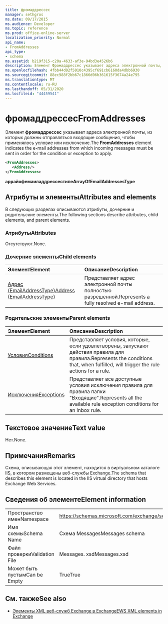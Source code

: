 ```yaml
---
title: фромаддрессес
manager: sethgros
ms.date: 09/17/2015
ms.audience: Developer
ms.topic: reference
ms.prod: office-online-server
localization_priority: Normal
api_name:
- FromAddresses
api_type:
- schema
ms.assetid: b219f315-c20a-4633-af3e-94bd3e4526b6
description: Элемент Фромаддрессес указывает адреса электронной почты, из которых должны отправляться входящие сообщения, чтобы применялось условие или исключение.
ms.openlocfilehash: 4fbb44d02f5010c4395cf691cb6160da4dbb6930
ms.sourcegitcommit: 88ec988f2bb67c1866d06b361615f3674a24e795
ms.translationtype: MT
ms.contentlocale: ru-RU
ms.lasthandoff: 05/31/2020
ms.locfileid: "44459541"
---
```

# <a name="fromaddresses"></a><span data-ttu-id="03ed5-103">фромаддрессес</span><span class="sxs-lookup"><span data-stu-id="03ed5-103">FromAddresses</span></span>

<span data-ttu-id="03ed5-104">Элемент **фромаддрессес** указывает адреса электронной почты, из которых должны отправляться входящие сообщения, чтобы применялось условие или исключение.</span><span class="sxs-lookup"><span data-stu-id="03ed5-104">The **FromAddresses** element indicates the e-mail addresses from which incoming messages must be sent in order for the condition or exception to apply.</span></span> 
  
```XML
<FromAddresses>
   <Address/>
</FromAddresses>
```

 <span data-ttu-id="03ed5-105">**аррайофемаиладдрессестипе**</span><span class="sxs-lookup"><span data-stu-id="03ed5-105">**ArrayOfEmailAddressesType**</span></span>
## <a name="attributes-and-elements"></a><span data-ttu-id="03ed5-106">Атрибуты и элементы</span><span class="sxs-lookup"><span data-stu-id="03ed5-106">Attributes and elements</span></span>

<span data-ttu-id="03ed5-107">В следующих разделах описываются атрибуты, дочерние и родительские элементы.</span><span class="sxs-lookup"><span data-stu-id="03ed5-107">The following sections describe attributes, child elements, and parent elements.</span></span>
  
### <a name="attributes"></a><span data-ttu-id="03ed5-108">Атрибуты</span><span class="sxs-lookup"><span data-stu-id="03ed5-108">Attributes</span></span>

<span data-ttu-id="03ed5-109">Отсутствуют.</span><span class="sxs-lookup"><span data-stu-id="03ed5-109">None.</span></span>
  
### <a name="child-elements"></a><span data-ttu-id="03ed5-110">Дочерние элементы</span><span class="sxs-lookup"><span data-stu-id="03ed5-110">Child elements</span></span>

|<span data-ttu-id="03ed5-111">**Элемент**</span><span class="sxs-lookup"><span data-stu-id="03ed5-111">**Element**</span></span>|<span data-ttu-id="03ed5-112">**Описание**</span><span class="sxs-lookup"><span data-stu-id="03ed5-112">**Description**</span></span>|
|:-----|:-----|
|[<span data-ttu-id="03ed5-113">Адрес (EmailAddressType)</span><span class="sxs-lookup"><span data-stu-id="03ed5-113">Address (EmailAddressType)</span></span>](address-emailaddresstype.md) <br/> |<span data-ttu-id="03ed5-114">Представляет адрес электронной почты полностью разрешенной.</span><span class="sxs-lookup"><span data-stu-id="03ed5-114">Represents a fully resolved e-mail address.</span></span>  <br/> |
   
### <a name="parent-elements"></a><span data-ttu-id="03ed5-115">Родительские элементы</span><span class="sxs-lookup"><span data-stu-id="03ed5-115">Parent elements</span></span>

|<span data-ttu-id="03ed5-116">**Элемент**</span><span class="sxs-lookup"><span data-stu-id="03ed5-116">**Element**</span></span>|<span data-ttu-id="03ed5-117">**Описание**</span><span class="sxs-lookup"><span data-stu-id="03ed5-117">**Description**</span></span>|
|:-----|:-----|
|[<span data-ttu-id="03ed5-118">Условия</span><span class="sxs-lookup"><span data-stu-id="03ed5-118">Conditions</span></span>](conditions.md) <br/> |<span data-ttu-id="03ed5-119">Представляет условия, которые, если удовлетворены, запускают действия правила для правила.</span><span class="sxs-lookup"><span data-stu-id="03ed5-119">Represents the conditions that, when fulfilled, will trigger the rule actions for a rule.</span></span>  <br/> |
|[<span data-ttu-id="03ed5-120">Исключения</span><span class="sxs-lookup"><span data-stu-id="03ed5-120">Exceptions</span></span>](exceptions.md) <br/> |<span data-ttu-id="03ed5-121">Представляет все доступные условия исключения правила для правила папки "Входящие".</span><span class="sxs-lookup"><span data-stu-id="03ed5-121">Represents all the available rule exception conditions for an Inbox rule.</span></span>  <br/> |
   
## <a name="text-value"></a><span data-ttu-id="03ed5-122">Текстовое значение</span><span class="sxs-lookup"><span data-stu-id="03ed5-122">Text value</span></span>

<span data-ttu-id="03ed5-123">Нет.</span><span class="sxs-lookup"><span data-stu-id="03ed5-123">None.</span></span>
  
## <a name="remarks"></a><span data-ttu-id="03ed5-124">Примечания</span><span class="sxs-lookup"><span data-stu-id="03ed5-124">Remarks</span></span>

<span data-ttu-id="03ed5-125">Схема, описывающая этот элемент, находится в виртуальном каталоге IIS, в котором размещены веб-службы Exchange.</span><span class="sxs-lookup"><span data-stu-id="03ed5-125">The schema that describes this element is located in the IIS virtual directory that hosts Exchange Web Services.</span></span>
  
## <a name="element-information"></a><span data-ttu-id="03ed5-126">Сведения об элементе</span><span class="sxs-lookup"><span data-stu-id="03ed5-126">Element information</span></span>

|||
|:-----|:-----|
|<span data-ttu-id="03ed5-127">Пространство имен</span><span class="sxs-lookup"><span data-stu-id="03ed5-127">Namespace</span></span>  <br/> |https://schemas.microsoft.com/exchange/services/2006/messages  <br/> |
|<span data-ttu-id="03ed5-128">Имя схемы</span><span class="sxs-lookup"><span data-stu-id="03ed5-128">Schema Name</span></span>  <br/> |<span data-ttu-id="03ed5-129">Схема Messages</span><span class="sxs-lookup"><span data-stu-id="03ed5-129">Messages schema</span></span>  <br/> |
|<span data-ttu-id="03ed5-130">Файл проверки</span><span class="sxs-lookup"><span data-stu-id="03ed5-130">Validation File</span></span>  <br/> |<span data-ttu-id="03ed5-131">Messages. xsd</span><span class="sxs-lookup"><span data-stu-id="03ed5-131">Messages.xsd</span></span>  <br/> |
|<span data-ttu-id="03ed5-132">Может быть пустым</span><span class="sxs-lookup"><span data-stu-id="03ed5-132">Can be Empty</span></span>  <br/> |<span data-ttu-id="03ed5-133">True</span><span class="sxs-lookup"><span data-stu-id="03ed5-133">True</span></span>  <br/> |
   
## <a name="see-also"></a><span data-ttu-id="03ed5-134">См. также</span><span class="sxs-lookup"><span data-stu-id="03ed5-134">See also</span></span>



- [<span data-ttu-id="03ed5-135">Элементы XML веб-служб Exchange в Exchange</span><span class="sxs-lookup"><span data-stu-id="03ed5-135">EWS XML elements in Exchange</span></span>](ews-xml-elements-in-exchange.md)

